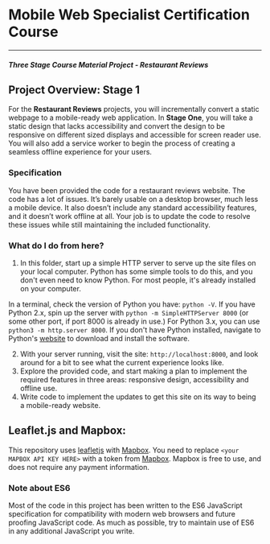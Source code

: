 # Mobile Web Specialist Certification Course
---
#### _Three Stage Course Material Project - Restaurant Reviews_

## Project Overview: Stage 1

For the **Restaurant Reviews** projects, you will incrementally convert a static webpage to a mobile-ready web application. In **Stage One**,
you will take a static design that lacks accessibility and convert the design to be responsive on different sized
displays and accessible for screen reader use. You will also add a service worker to begin the process of creating
 a seamless offline experience for your users.

### Specification

You have been provided the code for a restaurant reviews website. The code has a lot of issues.
It’s barely usable on a desktop browser, much less a mobile device. It also doesn’t include any standard
accessibility features, and it doesn’t work offline at all. Your job is to update the code to resolve these
 issues while still maintaining the included functionality.

### What do I do from here?

1. In this folder, start up a simple HTTP server to serve up the site files on your local computer.
Python has some simple tools to do this, and you don't even need to know Python. For most people,
it's already installed on your computer.

In a terminal, check the version of Python you have: `python -V`. If you have Python 2.x,
spin up the server with `python -m SimpleHTTPServer 8000` (or some other port, if port 8000 is already in use.)
For Python 3.x, you can use `python3 -m http.server 8000`. If you don't have Python installed, navigate to Python's
 [website](https://www.python.org/) to download and install the software.

2. With your server running, visit the site: `http://localhost:8000`, and look around for a bit to see what the current experience looks like.
3. Explore the provided code, and start making a plan to implement the required features in three areas: responsive design, accessibility and offline use.
4. Write code to implement the updates to get this site on its way to being a mobile-ready website.

## Leaflet.js and Mapbox:

This repository uses [leafletjs](https://leafletjs.com/) with [Mapbox](https://www.mapbox.com/). You need to replace `<your MAPBOX API KEY HERE>` with a token from [Mapbox](https://www.mapbox.com/). Mapbox is free to use, and does not require any payment information. 

### Note about ES6

Most of the code in this project has been written to the ES6 JavaScript specification for compatibility with modern web browsers and future proofing JavaScript code. As much as possible, try to maintain use of ES6 in any additional JavaScript you write. 



